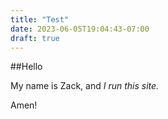 ```yaml
---
title: "Test"
date: 2023-06-05T19:04:43-07:00
draft: true
---
```


##Hello  
  
My name is Zack, and *I run this site.*  
  
Amen!
